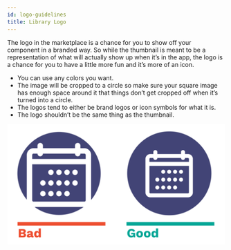 ```yaml
---
id: logo-guidelines
title: Library Logo
---
```


The logo in the marketplace is a chance for you to show off your component in a branded way. So while the thumbnail is meant to be a representation of what will actually show up when it’s in the app, the logo is a chance for you to have a little more fun and it’s more of an icon. 
- You can use any colors you want.
- The image will be cropped to a circle so make sure your square image has enough space around it that things don’t get cropped off when it’s turned into a circle.
- The logos tend to either be brand logos or icon symbols for what it is.
- The logo shouldn’t be the same thing as the thumbnail.

![Bad vs Good Logo example](/img/library-logo-good-bad.png)
